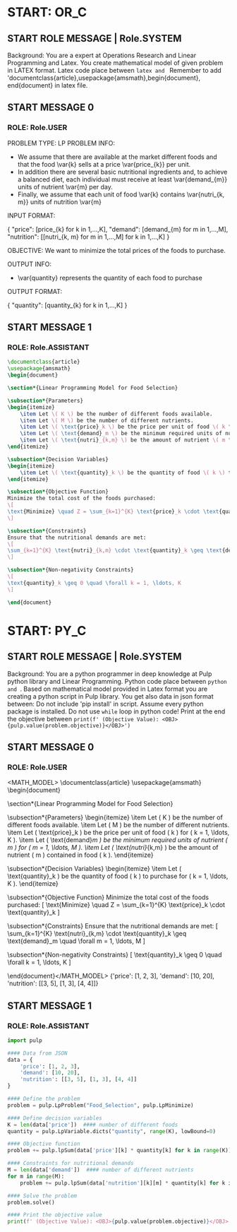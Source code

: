 # START: OR_C 
## START ROLE MESSAGE | Role.SYSTEM 
Background: You are a expert at Operations Research and Linear Programming and Latex. You create mathematical model of given problem in LATEX format. Latex code place between ```latex and ``` Remember to add 'documentclass{article},usepackage{amsmath},begin{document}, end{document} in latex file. 
## START MESSAGE 0 
### ROLE: Role.USER
<DESCRIPTION>
PROBLEM TYPE: LP
PROBLEM INFO:

- We assume that there are available at the market different foods and that the food \var{k} sells at a price \var{price_{k}} per unit. 
- In addition there are several basic nutritional ingredients and, to achieve a balanced diet, each individual must receive at least \var{demand_{m}} units of nutrient \var{m} per day. 
- Finally, we assume that each unit of food \var{k} contains \var{nutri_{k, m}} units of nutrition \var{m}

INPUT FORMAT:

{
	"price": [price_{k} for k in 1,...,K],
	"demand": [demand_{m} for m in 1,...,M],
	"nutrition": [[nutri_{k, m} for m in 1,...,M] for k in 1,...,K]
}


OBJECTIVE: We want to minimize the total prices of the foods to purchase.

OUTPUT INFO:

- \var{quantity} represents the quantity of each food to purchase

OUTPUT FORMAT:

{
	"quantity": [quantity_{k} for k in 1,...,K]
}
</DESCRIPTION>


## START MESSAGE 1 
### ROLE: Role.ASSISTANT
```latex
\documentclass{article}
\usepackage{amsmath}
\begin{document}

\section*{Linear Programming Model for Food Selection}

\subsection*{Parameters}
\begin{itemize}
    \item Let \( K \) be the number of different foods available.
    \item Let \( M \) be the number of different nutrients.
    \item Let \( \text{price}_k \) be the price per unit of food \( k \) for \( k = 1, \ldots, K \).
    \item Let \( \text{demand}_m \) be the minimum required units of nutrient \( m \) for \( m = 1, \ldots, M \).
    \item Let \( \text{nutri}_{k,m} \) be the amount of nutrient \( m \) contained in food \( k \).
\end{itemize}

\subsection*{Decision Variables}
\begin{itemize}
    \item Let \( \text{quantity}_k \) be the quantity of food \( k \) to purchase for \( k = 1, \ldots, K \).
\end{itemize}

\subsection*{Objective Function}
Minimize the total cost of the foods purchased:
\[
\text{Minimize} \quad Z = \sum_{k=1}^{K} \text{price}_k \cdot \text{quantity}_k
\]

\subsection*{Constraints}
Ensure that the nutritional demands are met:
\[
\sum_{k=1}^{K} \text{nutri}_{k,m} \cdot \text{quantity}_k \geq \text{demand}_m \quad \forall m = 1, \ldots, M
\]

\subsection*{Non-negativity Constraints}
\[
\text{quantity}_k \geq 0 \quad \forall k = 1, \ldots, K
\]

\end{document}
```

# START: PY_C 
## START ROLE MESSAGE | Role.SYSTEM 
Background: You are a python programmer in deep knowledge at Pulp python library and Linear Programming. Python code place between ```python and ```. Based on mathematical model provided in Latex format you are creating a python script in Pulp library. You get also data in json format between: <DATA></DATA> Do not include 'pip install' in script. Assume every python package is installed. Do not use `while` loop in python code! Print at the end the objective between <OBJ></OBJ> `print(f' (Objective Value): <OBJ>{pulp.value(problem.objective)}</OBJ>')` 
## START MESSAGE 0 
### ROLE: Role.USER
<MATH_MODEL>
\documentclass{article}
\usepackage{amsmath}
\begin{document}

\section*{Linear Programming Model for Food Selection}

\subsection*{Parameters}
\begin{itemize}
    \item Let \( K \) be the number of different foods available.
    \item Let \( M \) be the number of different nutrients.
    \item Let \( \text{price}_k \) be the price per unit of food \( k \) for \( k = 1, \ldots, K \).
    \item Let \( \text{demand}_m \) be the minimum required units of nutrient \( m \) for \( m = 1, \ldots, M \).
    \item Let \( \text{nutri}_{k,m} \) be the amount of nutrient \( m \) contained in food \( k \).
\end{itemize}

\subsection*{Decision Variables}
\begin{itemize}
    \item Let \( \text{quantity}_k \) be the quantity of food \( k \) to purchase for \( k = 1, \ldots, K \).
\end{itemize}

\subsection*{Objective Function}
Minimize the total cost of the foods purchased:
\[
\text{Minimize} \quad Z = \sum_{k=1}^{K} \text{price}_k \cdot \text{quantity}_k
\]

\subsection*{Constraints}
Ensure that the nutritional demands are met:
\[
\sum_{k=1}^{K} \text{nutri}_{k,m} \cdot \text{quantity}_k \geq \text{demand}_m \quad \forall m = 1, \ldots, M
\]

\subsection*{Non-negativity Constraints}
\[
\text{quantity}_k \geq 0 \quad \forall k = 1, \ldots, K
\]

\end{document}</MATH_MODEL>
<DATA>
{'price': [1, 2, 3], 'demand': [10, 20], 'nutrition': [[3, 5], [1, 3], [4, 4]]}</DATA>


## START MESSAGE 1 
### ROLE: Role.ASSISTANT
```python
import pulp

#### Data from JSON
data = {
    'price': [1, 2, 3],
    'demand': [10, 20],
    'nutrition': [[3, 5], [1, 3], [4, 4]]
}

#### Define the problem
problem = pulp.LpProblem("Food_Selection", pulp.LpMinimize)

#### Define decision variables
K = len(data['price'])  #### number of different foods
quantity = pulp.LpVariable.dicts("quantity", range(K), lowBound=0)

#### Objective function
problem += pulp.lpSum(data['price'][k] * quantity[k] for k in range(K)), "Total_Cost"

#### Constraints for nutritional demands
M = len(data['demand'])  #### number of different nutrients
for m in range(M):
    problem += pulp.lpSum(data['nutrition'][k][m] * quantity[k] for k in range(K)) >= data['demand'][m], f"Nutrient_Demand_{m}"

#### Solve the problem
problem.solve()

#### Print the objective value
print(f' (Objective Value): <OBJ>{pulp.value(problem.objective)}</OBJ>')
```

